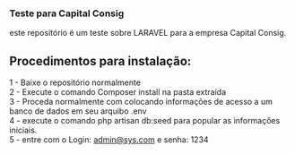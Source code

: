### Teste para Capital Consig
este repositório é um teste sobre LARAVEL para a empresa Capital Consig.
## Procedimentos para instalação:
1 - Baixe o repositório normalmente <br/>
2 - Execute o comando Composer install na pasta extraída<br/>
3 - Proceda normalmente com colocando informações de acesso a um banco de dados em seu arquibo .env<br/>
4 - execute o comando php artisan db:seed para popular as informações iniciais.<br/>
5 - entre com o Login: admin@sys.com e senha: 1234<br/>

